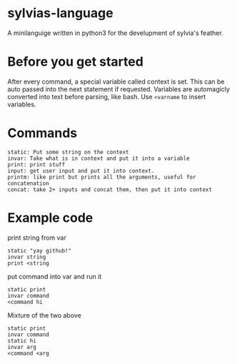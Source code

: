 # sylvias-language

A minilanguige written in python3 for the develupment of sylvia's feather.

# Before you get started
After every command, a special variable called context is set. This can be auto passed into the next statement if requested. Variables are automagicly converted into text before parsing, like bash. Use `<varname` to insert variables.

# Commands

```
static: Put some string on the context
invar: Take what is in context and put it into a variable
print: print stuff
input: get user input and put it into context.
printm: like print but prints all the arguments, useful for concatenation
concat: take 2+ inputs and concat them, then put it into context
```

# Example code

print string from var
```
static "yay github!"
invar string
print <string
```
put command into var and run it
```
static print
invar command
<command hi
```
Mixture of the two above
```
static print
invar command
static hi
invar arg
<command <arg
```
